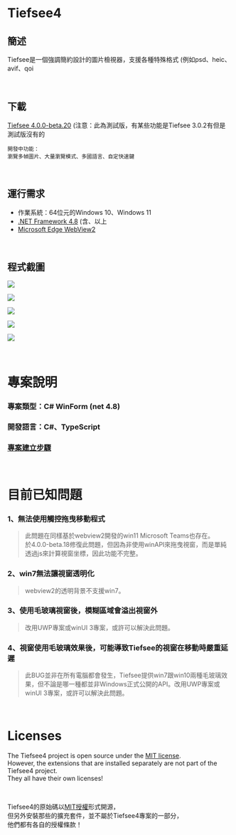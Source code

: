 # Tiefsee4

## 簡述
Tiefsee是一個強調簡約設計的圖片檢視器，支援各種特殊格式 (例如psd、heic、avif、qoi

<br>

## 下載
[Tiefsee 4.0.0-beta.20](https://github.com/hbl917070/Tiefsee4/releases)
(注意：此為測試版，有某些功能是Tiefsee 3.0.2有但是測試版沒有的

    開發中功能：  
    瀏覽多幀圖片、大量瀏覽模式、多國語言、自定快速鍵

<br>

## 運行需求
- 作業系統：64位元的Windows 10、Windows 11
- [.NET Framework 4.8](https://dotnet.microsoft.com/en-us/download/dotnet-framework/net48) (含、以上
- [Microsoft Edge WebView2](https://developer.microsoft.com/microsoft-edge/webview2/)

<br>


## 程式截圖
![](https://cdn.discordapp.com/attachments/896768892003823627/992137114324054127/2022-07-01_02-22-15.jpg)

![](https://cdn.discordapp.com/attachments/803673073621401633/953640384238600312/2022-03-16_01-32-52.jpg)

![](https://cdn.discordapp.com/attachments/803673073621401633/917208044578951229/2021-12-06_07-56-44.jpg)

![](https://cdn.discordapp.com/attachments/803673073621401633/917208044847366223/2021-12-06_08-04-22.jpg)

![](https://cdn.discordapp.com/attachments/803673073621401633/917208044360830986/2021-12-06_07-53-54.jpg)

<br>

# 專案說明
### 專案類型：C# WinForm (net 4.8)
### 開發語言：C#、TypeScript
### [專案建立步驟](/Building.md)

<br>

# 目前已知問題
### 1、無法使用觸控拖曳移動程式
> 此問題在同樣基於webview2開發的win11 Microsoft Teams也存在。<br>
於4.0.0-beta.18修復此問題，但因為非使用winAPI來拖曳視窗，而是單純透過js來計算視窗坐標，因此功能不完整。

### 2、win7無法讓視窗透明化
> webview2的透明背景不支援win7。

### 3、使用毛玻璃視窗後，模糊區域會溢出視窗外
> 改用UWP專案或winUI 3專案，或許可以解決此問題。

### 4、視窗使用毛玻璃效果後，可能導致Tiefsee的視窗在移動時嚴重延遲
> 此BUG並非在所有電腦都會發生，Tiefsee提供win7跟win10兩種毛玻璃效果，但不論是哪一種都並非Windows正式公開的API。改用UWP專案或winUI 3專案，或許可以解決此問題。

<br>

# Licenses

The Tiefsee4 project is open source under the [MIT license](/LICENSE).<br>
However, the extensions that are installed separately are not part of the Tiefsee4 project.<br>
They all have their own licenses!

<br>

Tiefsee4的原始碼以[MIT授權](/LICENSE)形式開源，<br>
但另外安裝那些的擴充套件，並不屬於Tiefsee4專案的一部分，<br>
他們都有各自的授權條款！